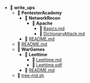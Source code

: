 - 📂 __write\_ups__
   - 📂 __PentesterAcademy__
     - 📂 __NetworkRecon__
       - 📂 __Apache__
         - 📄 [Basics.md](PentesterAcademy/NetworkRecon/Apache/Basics.md)
         - 📄 [DictionaryAttack.md](PentesterAcademy/NetworkRecon/Apache/DictionaryAttack.md)
     - 📄 [README.md](PentesterAcademy/README.md)
   - 📄 [README.md](README.md)
   - 📂 __WarGames__
     - 📂 __Leettime__
       - 📄 [Leettime.md](WarGames/Leettime/Leettime.md)
       - 📄 [Leettime.pdf](WarGames/Leettime/Leettime.pdf)
     - 📄 [README.md](WarGames/README.md)
   - 📄 [tree\-md.sh](tree-md.sh)

